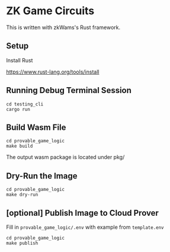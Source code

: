 # ZK Game Circuits

This is written with zkWams's Rust framework.

## Setup

Install Rust

https://www.rust-lang.org/tools/install

## Running Debug Terminal Session

```
cd testing_cli
cargo run
```

## Build Wasm File

```
cd provable_game_logic
make build
```

The output wasm package is located under pkg/

## Dry-Run the Image

```
cd provable_game_logic
make dry-run
```

## [optional] Publish Image to Cloud Prover

Fill in `provable_game_logic/.env` with example from `template.env`

```
cd provable_game_logic
make publish
```

